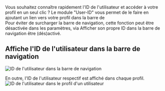 Vous souhaitez connaître rapidement l'ID de l'utilisateur et accéder à votre profil en un seul clic ?
Le module "User-ID" vous permet de le faire en ajoutant un lien vers votre profil dans la barre de  
Pour éviter de surcharger la barre de navigation, cette fonction peut être désactivée dans les paramètres,
via Afficher son propre ID dans la barre de navigation être (dés)activé.

## Affiche l'ID de l'utilisateur dans la barre de navigation  

![ID de l'utilisateur dans la barre de navigation](assets/fr_FR/navbar.png)

En outre, l'ID de l'utilisateur respectif est affiché dans chaque profil.
![ID de l'utilisateur dans le profil d'un utilisateur](assets/fr_FR/profile.png)
